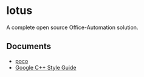 # lotus

A complete open source Office-Automation solution.

## Documents

-   [poco](https://pocoproject.org/docs/)
-   [Google C++ Style Guide](https://google.github.io/styleguide/cppguide.html)
